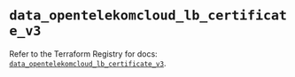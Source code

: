 # `data_opentelekomcloud_lb_certificate_v3`

Refer to the Terraform Registry for docs: [`data_opentelekomcloud_lb_certificate_v3`](https://registry.terraform.io/providers/opentelekomcloud/opentelekomcloud/1.36.48/docs/data-sources/lb_certificate_v3).
